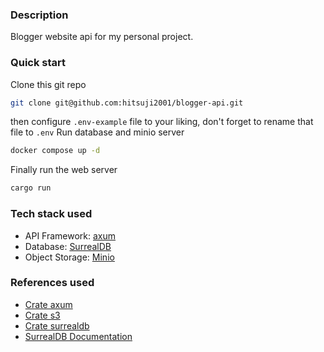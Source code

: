 ### Description
Blogger website api for my personal project.

### Quick start

Clone this git repo

```bash
git clone git@github.com:hitsuji2001/blogger-api.git
```

then configure `.env-example` file to your liking, don't forget to rename that file to `.env`
Run database and minio server

```bash
docker compose up -d
```

Finally run the web server

```bash
cargo run 
```

### Tech stack used 

- API Framework: [axum](https://github.com/tokio-rs/axum)
- Database: [SurrealDB](https://surrealdb.com/)
- Object Storage: [Minio](https://min.io/)

### References used

- [Crate axum](https://docs.rs/axum/latest/axum/)
- [Crate s3](https://docs.rs/rust-s3/latest/s3/index.html)
- [Crate surrealdb](https://docs.rs/surrealdb/1.0.0-beta.9+20230402/surrealdb/)
- [SurrealDB Documentation](https://surrealdb.com/docs/)
